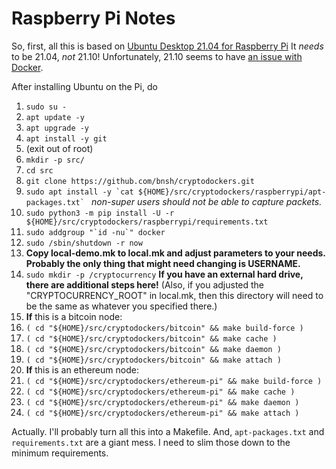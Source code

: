 # Raspberry Pi Notes

So, first, all this is based on [Ubuntu Desktop 21.04 for Raspberry Pi](https://ubuntu.com/download/raspberry-pi) It *needs* to be 21.04, *not* 21.10! Unfortunately, 21.10 seems to have [an issue with Docker](https://forum.storj.io/t/ubuntu-21-10-os-update-problem-with-the-node/15763).

After installing Ubuntu on the Pi, do

1. `sudo su -` 
2. `apt update -y`
3. `apt upgrade -y`
4. `apt install -y git`
5. (exit out of root)
6. `mkdir -p src/`
7. `cd src`
8. `git clone https://github.com/bnsh/cryptodockers.git`
9. ```sudo apt install -y `cat ${HOME}/src/cryptodockers/raspberrypi/apt-packages.txt` ```
   *non-super users should _not_ be able to capture packets.*
10. `sudo python3 -m pip install -U -r ${HOME}/src/cryptodockers/raspberrypi/requirements.txt`
11. ```sudo addgroup "`id -nu`" docker```
12. ```sudo /sbin/shutdown -r now```
13. **Copy local-demo.mk to local.mk and adjust parameters to your needs. Probably the only thing that might need changing is USERNAME.**
14. ```sudo mkdir -p /cryptocurrency``` **If you have an external hard drive, there are additional steps here!** (Also, if you adjusted the "CRYPTOCURRENCY_ROOT" in local.mk, then this directory will need to be the same as whatever you specified there.)
15. **If** this is a bitcoin node:
16. ```( cd "${HOME}/src/cryptodockers/bitcoin" && make build-force )```
17. ```( cd "${HOME}/src/cryptodockers/bitcoin" && make cache )```
18. ```( cd "${HOME}/src/cryptodockers/bitcoin" && make daemon )```
19. ```( cd "${HOME}/src/cryptodockers/bitcoin" && make attach )```
20. **If** this is an ethereum node:
21. ```( cd "${HOME}/src/cryptodockers/ethereum-pi" && make build-force )```
22. ```( cd "${HOME}/src/cryptodockers/ethereum-pi" && make cache )```
23. ```( cd "${HOME}/src/cryptodockers/ethereum-pi" && make daemon )```
24. ```( cd "${HOME}/src/cryptodockers/ethereum-pi" && make attach )```

Actually. I'll probably turn all this into a Makefile. And, `apt-packages.txt` and `requirements.txt` are a giant mess. I need to slim those down to the minimum requirements.

